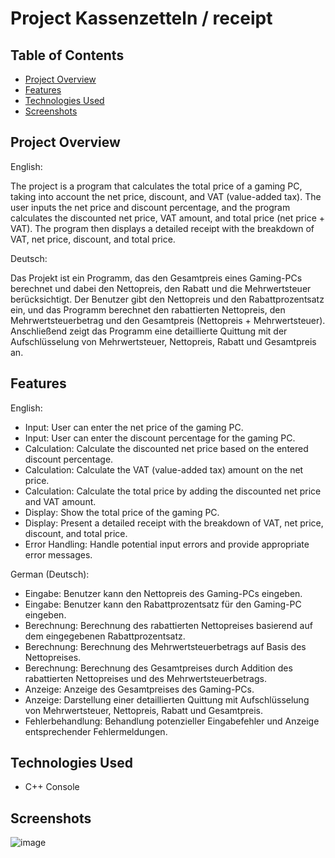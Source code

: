 # Project Kassenzetteln / receipt


## Table of Contents

- [Project Overview](#project-overview)
- [Features](#features)
- [Technologies Used](#technologies-used)
- [Screenshots](#screenshots)

## Project Overview

English:

The project is a program that calculates the total price of a gaming PC, taking into account the net price, discount, and VAT (value-added tax). The user inputs the net price and discount percentage, and the program calculates the discounted net price, VAT amount, and total price (net price + VAT). The program then displays a detailed receipt with the breakdown of VAT, net price, discount, and total price.

Deutsch:

Das Projekt ist ein Programm, das den Gesamtpreis eines Gaming-PCs berechnet und dabei den Nettopreis, den Rabatt und die Mehrwertsteuer berücksichtigt. Der Benutzer gibt den Nettopreis und den Rabattprozentsatz ein, und das Programm berechnet den rabattierten Nettopreis, den Mehrwertsteuerbetrag und den Gesamtpreis (Nettopreis + Mehrwertsteuer). Anschließend zeigt das Programm eine detaillierte Quittung mit der Aufschlüsselung von Mehrwertsteuer, Nettopreis, Rabatt und Gesamtpreis an.

## Features

English:

- Input: User can enter the net price of the gaming PC.
- Input: User can enter the discount percentage for the gaming PC.
- Calculation: Calculate the discounted net price based on the entered discount percentage.
- Calculation: Calculate the VAT (value-added tax) amount on the net price.
- Calculation: Calculate the total price by adding the discounted net price and VAT amount.
- Display: Show the total price of the gaming PC.
- Display: Present a detailed receipt with the breakdown of VAT, net price, discount, and total price.
- Error Handling: Handle potential input errors and provide appropriate error messages.

German (Deutsch):

- Eingabe: Benutzer kann den Nettopreis des Gaming-PCs eingeben.
- Eingabe: Benutzer kann den Rabattprozentsatz für den Gaming-PC eingeben.
- Berechnung: Berechnung des rabattierten Nettopreises basierend auf dem eingegebenen Rabattprozentsatz.
- Berechnung: Berechnung des Mehrwertsteuerbetrags auf Basis des Nettopreises.
- Berechnung: Berechnung des Gesamtpreises durch Addition des rabattierten Nettopreises und des Mehrwertsteuerbetrags.
- Anzeige: Anzeige des Gesamtpreises des Gaming-PCs.
- Anzeige: Darstellung einer detaillierten Quittung mit Aufschlüsselung von Mehrwertsteuer, Nettopreis, Rabatt und Gesamtpreis.
- Fehlerbehandlung: Behandlung potenzieller Eingabefehler und Anzeige entsprechender Fehlermeldungen.

## Technologies Used

- C++ Console

## Screenshots
![image](https://github.com/KOTTG4/Projekt/assets/116221777/fddc4399-3524-464d-b33f-2d3a866138ab)


